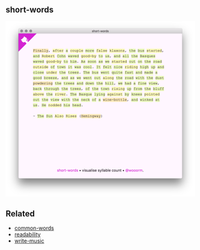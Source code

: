 ## short-words

[![screenshot](screenshot.png)](http://wooorm.com/short-words)

## Related

*   [common-words](http://github.com/wooorm/common-words)
*   [readability](http://github.com/wooorm/readability)
*   [write-music](http://github.com/wooorm/write-music)
